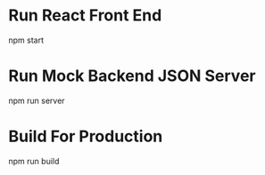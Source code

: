 # Run React Front End
npm start

# Run Mock Backend JSON Server
npm run server

# Build For Production
npm run build
